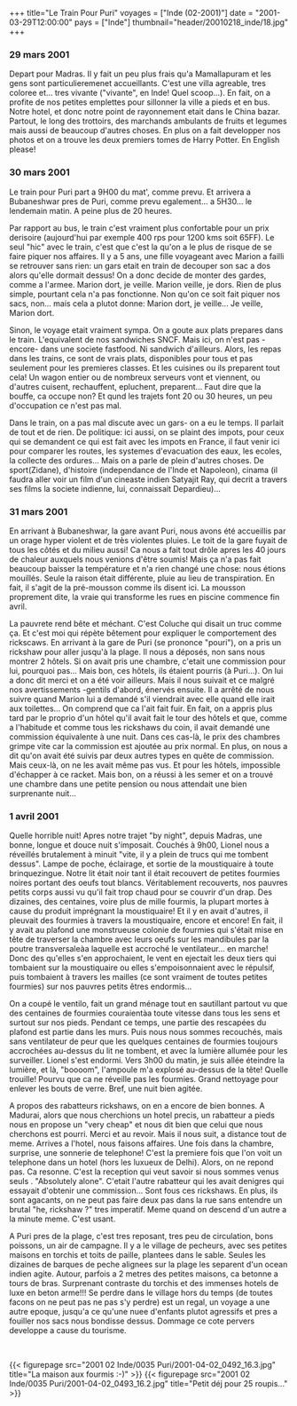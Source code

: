+++
title="Le Train Pour Puri"
voyages = ["Inde (02-2001)"]
date = "2001-03-29T12:00:00"
pays = ["Inde"]
thumbnail="header/20010218_inde/18.jpg"
+++
### 29 mars 2001

Depart pour Madras. Il y fait un peu plus frais qu'a Mamallapuram et les gens 
sont particulieremenet accueillants. C'est une villa agreable, tres coloree 
et... tres vivante ("vivante", en Inde! Quel scoop...). En fait, on a profite 
de nos petites emplettes pour sillonner la ville a pieds et en bus. Notre hotel, 
et donc notre point de rayonnement etait dans le China bazar. Partout, le long 
des trottoirs, des marchands ambulants de fruits et legumes mais aussi de beaucoup 
d'autres choses. En plus on a fait developper nos photos et on a trouve les 
deux premiers tomes de Harry Potter. En English please! 

### 30 mars 2001

Le train pour Puri part a 9H00 du mat', comme prevu. Et arrivera a Bubaneshwar 
pres de Puri, comme prevu egalement... a 5H30... le lendemain matin. A peine 
plus de 20 heures.

Par rapport au bus, le train c'est vraiment plus confortable pour un prix derisoire 
(aujourd'hui par exemple 400 rps pour 1200 kms soit 65FF). Le seul "hic" avec 
le train, c'est que c'est la qu'on a le plus de risque de se faire piquer nos 
affaires. Il y a 5 ans, une fille voyageant avec Marion a failli se retrouver 
sans rien: un gars etait en train de decouper son sac a dos alors qu'elle dormait 
dessus! On a donc decide de monter des gardes, comme a l'armee. Marion dort, 
je veille. Marion veille, je dors. Rien de plus simple, pourtant cela n'a pas 
fonctionne. Non qu'on ce soit fait piquer nos sacs, non... mais cela a plutot 
donne: Marion dort, je veille... Je veille, Marion dort.

Sinon, le voyage etait vraiment sympa. On a goute aux plats prepares dans le 
train. L'equivalent de nos sandwiches SNCF. Mais ici, on n'est pas -encore- 
dans une societe fastfood. Ni sandwich d'ailleurs. Alors, les repas dans les 
trains, ce sont de vrais plats, disponibles pour tous et pas seulement pour 
les premieres classes. Et les cuisines ou ils preparent tout cela! Un wagon 
entier ou de nombreux serveurs vont et viennent, ou d'autres cuisent, rechauffent, 
epluchent, preparent... Faut dire que la bouffe, ca occupe non? Et qund les 
trajets font 20 ou 30 heures, un peu d'occupation ce n'est pas mal.

Dans le train, on a pas mal discute avec un gars- on a eu le temps. Il parlait 
de tout et de rien. De politique: ici aussi, on se plaint des impots, pour ceux 
qui se demandent ce qui est fait avec les impots en France, il faut venir ici 
pour comparer les routes, les systemes d'evacuation des eaux, les ecoles, la 
collecte des ordures... Mais on a parle de plein d'autres choses. De sport(Zidane), 
d'histoire (independance de l'Inde et Napoleon), cinama (il faudra aller voir 
un film d'un cineaste indien Satyajit Ray, qui decrit a travers ses films la 
societe indienne, lui, connaissait Depardieu)...

### 31 mars 2001

En arrivant à Bubaneshwar, la gare avant Puri, nous avons été accueillis par 
un orage hyper violent et de très violentes pluies. Le toit de la gare fuyait 
de tous les côtés et du milieu aussi! Ca nous a fait tout drôle apres les 40 
jours de chaleur auxquels nous venions d'être soumis! Mais ça n'a pas fait beaucoup 
baisser la température et n'a rien changé une chose: nous étions mouillés. Seule 
la raison était différente, pluie au lieu de transpiration. En fait, il s'agit 
de la pré-mousson comme ils disent ici. La mousson proprement dite, la vraie 
qui transforme les rues en piscine commence fin avril.

La pauvrete rend bête et méchant. C'est Coluche qui disait un truc comme ça. 
Et c'est moi qui répète bêtement pour expliquer le comportement des rickscaws. 
En arrivant à la gare de Puri (se prononce "pouri"), on a pris un rickshaw pour 
aller jusqu'à la plage. Il nous a déposés, non sans nous montrer 2 hôtels. Si 
on avait pris une chambre, c'etait une commission pour lui, pourquoi pas... 
Mais bon, ces hôtels, ils étaient pourris (à Puri...). On lui a donc dit merci 
et on a été voir ailleurs. Mais il nous suivait et ce malgré nos avertissements 
-gentils d'abord, énervés ensuite. Il a arrêté de nous suivre quand Marion lui 
a demandé s'il viendrait avec elle quand elle irait aux toilettes... On comprend 
que ca l'ait fait fuir. En fait, on a appris plus tard par le proprio d'un hôtel 
qu'il avait fait le tour des hôtels et que, comme a l'habitude et comme tous 
les rickshaws du coin, il avait demandé une commission équivalente à une nuit. 
Dans ces cas-là, le prix des chambres grimpe vite car la commission est ajoutée 
au prix normal. En plus, on nous a dit qu'on avait été suivis par deux autres 
types en quête de commission. Mais ceux-là, on ne les avait même pas vus. Et 
pour les hôtels, impossible d'échapper à ce racket. Mais bon, on a réussi à 
les semer et on a trouvé une chambre dans une petite pension ou nous attendait 
une bien surprenante nuit...

### 1 avril 2001

Quelle horrible nuit! Apres notre trajet "by night", depuis Madras, une bonne, 
longue et douce nuit s'imposait. Couchés à 9h00, Lionel nous a réveillés brutalement 
à minuit "vite, il y a plein de trucs qui me tombent dessus". Lampe de poche, 
éclairage, et sortie de la moustiquaire à toute brinquezingue. Notre lit était 
noir tant il était recouvert de petites fourmies noires portant des oeufs tout 
blancs. Véritablement recouverts, nos pauvres petits corps aussi vu qu'il fait 
trop chaud pour se couvrir d'un drap. Des dizaines, des centaines, voire plus 
de mille fourmis, la plupart mortes à cause du produit imprégnant la moustiquaire! 
Et il y en avait d'autres, il pleuvait des fourmies à travers la moustiquaire, 
encore et encore! En fait, il y avait au plafond une monstrueuse colonie de 
fourmies qui s'était mise en tête de traverser la chambre avec leurs oeufs sur 
les mandibules par la poutre transversaleàa laquelle est accroché le ventilateur... 
en marche! Donc des qu'elles s'en approchaient, le vent en ejectait les deux 
tiers qui tombaient sur la moustiquaire ou elles s'empoisonnaient avec le répulsif, 
puis tombaient à travers les mailles (ce sont vraiment de toutes petites fourmies) 
sur nos pauvres petits êtres endormis...

On a coupé le ventilo, fait un grand ménage tout en sautillant partout vu que 
des centaines de fourmies couraientàa toute vitesse dans tous les sens et surtout 
sur nos pieds. Pendant ce temps, une partie des rescapées du plafond est partie 
dans les murs. Puis nous nous sommes recouchés, mais sans ventilateur de peur 
que les quelques centaines de fourmies toujours accrochées au-dessus du lit 
ne tombent, et avec la lumière allumée pour les surveiller. Lionel s'est endormi. 
Vers 3h00 du matin, je suis allée éteindre la lumière, et là, "boooom", l'ampoule 
m'a explosé au-dessus de la tête! Quelle trouille! Pourvu que ca ne réveille 
pas les fourmies. Grand nettoyage pour enlever les bouts de verre. Bref, une 
nuit bien agitée.

A propos des rabatteurs rickshaws, on en a encore de bien bonnes. A Madurai, 
alors que nous cherchions un hotel precis, un rabatteur a pieds nous en propose 
un "very cheap" et nous dit bien que celui que nous cherchons est pourri. Merci 
et au revoir. Mais il nous suit, a distance tout de meme. Arrives a l'hotel, 
nous faisons affaires. Une fois dans la chambre, surprise, une sonnerie de telephone! 
C'est la premiere fois que l'on voit un telephone dans un hotel (hors les luxueux 
de Delhi). Alors, on ne repond pas. Ca resonne. C'est la reception qui veut 
savoir si nous sommes venus seuls . "Absolutely alone". C'etait l'autre rabatteur 
qui les avait denigres qui essayait d'obtenir une commission... Sont fous ces 
rickshaws. En plus, ils sont agacants, on ne peut pas faire deux pas dans la 
rue sans entendre un brutal "he, rickshaw ?" tres imperatif. Meme quand on descend 
d'un autre a la minute meme. C'est usant. 

A Puri pres de la plage, c'est tres reposant, tres peu de circulation, bons 
poissons, un air de campagne. Il y a le village de pecheurs, avec ses petites 
maisons en torchis et toits de paille, plantees dans le sable. Seules les dizaines 
de barques de peche alignees sur la plage les separent d'un ocean indien agite. 
Autour, parfois a 2 metres des petites maisons, ca betonne a tours de bras. 
Surprenant contraste du torchis et des immenses hotels de luxe en beton arme!!! 
Se perdre dans le village hors du temps (de toutes facons on ne peut pas ne 
pas s'y perdre) est un regal, un voyage a une autre epoque, jusqu'a ce qu'une 
nuee d'enfants plutot agressifs et pres a fouiller nos sacs nous bondisse dessus. 
Dommage ce cote pervers developpe a cause du tourisme.

&nbsp;


<div id="TOTO">{{< figurepage src="2001 02 Inde/0035 Puri/2001-04-02_0492_16.3.jpg" title="La maison aux fourmis :-)"  >}}
{{< figurepage src="2001 02 Inde/0035 Puri/2001-04-02_0493_16.2.jpg" title="Petit déj pour 25 roupis..."  >}}
</DIV>

